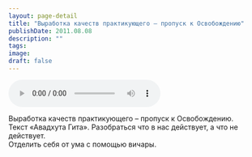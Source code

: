 ```yaml
---
layout: page-detail
title: "Выработка качеств практикующего – пропуск к Освобождению"
publishDate: 2011.08.08
description: ""
tags:
image:
draft: false
---
```


<audio title="2011.08.08 - Выработка качеств практикующего – пропуск к Освобождению.mp3" src="/upload/iblock/ee1/ee1444fe2453d80856b920ba2a1f1e22.mp3" controls=""></audio>

 Выработка качеств практикующего – пропуск к Освобождению.  
 Текст «Авадхута Гита». Разобраться что в нас действует, а что не действует.  
 Отделить себя от ума с помощью вичары.  

  
